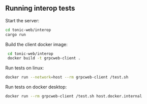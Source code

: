 ## Running interop tests

Start the server:

```bash
cd tonic-web/interop
cargo run
```
        
Build the client docker image:

```bash
 cd tonic-web/interop
 docker build -t grpcweb-client .
```
     
Run tests on linux:

```bash
docker run --network=host --rm grpcweb-client /test.sh
```
     
Run tests on docker desktop: 
     
```bash
docker run --rm grpcweb-client /test.sh host.docker.internal
```
